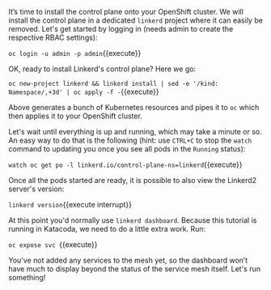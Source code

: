 It’s time to install the control plane onto your OpenShift cluster. We will install the control plane in a dedicated `linkerd` project where it can easily be removed. Let's get started by logging in (needs admin to create the respective RBAC settings):

`oc login -u admin -p admin`{{execute}}

OK, ready to install Linkerd's control plane? Here we go:

`oc new-project linkerd && linkerd install | sed -e '/kind: Namespace/,+3d' | oc apply -f -`{{execute}}

Above generates a bunch of Kubernetes resources and pipes it to `oc` which then applies it to your OpenShift cluster.

Let's wait until everything is up and running, which may take a minute or so. An easy way to do that is the following (hint: use `CTRL+C` to stop the `watch` command to updating you once you see all pods in the `Running` status):

`watch oc get po -l linkerd.io/control-plane-ns=linkerd`{{execute}}

Once all the pods started are ready, it is possible to also view the Linkerd2 server's version:

`linkerd version`{{execute interrupt}}

At this point you'd normally use `linkerd dashboard`. Because this tutorial is running in Katacoda, we need to do a little extra work. Run:

`oc expose svc `{{execute}}

You've not added any services to the mesh yet, so the dashboard won’t have much to display beyond the status of the service mesh itself. Let's run something!
